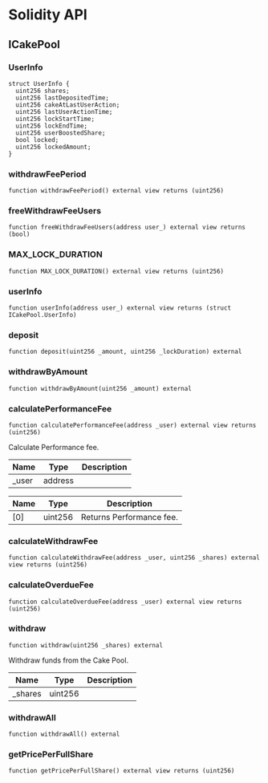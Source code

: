 # Solidity API

## ICakePool

### UserInfo

```solidity
struct UserInfo {
  uint256 shares;
  uint256 lastDepositedTime;
  uint256 cakeAtLastUserAction;
  uint256 lastUserActionTime;
  uint256 lockStartTime;
  uint256 lockEndTime;
  uint256 userBoostedShare;
  bool locked;
  uint256 lockedAmount;
}
```

### withdrawFeePeriod

```solidity
function withdrawFeePeriod() external view returns (uint256)
```

### freeWithdrawFeeUsers

```solidity
function freeWithdrawFeeUsers(address user_) external view returns (bool)
```

### MAX_LOCK_DURATION

```solidity
function MAX_LOCK_DURATION() external view returns (uint256)
```

### userInfo

```solidity
function userInfo(address user_) external view returns (struct ICakePool.UserInfo)
```

### deposit

```solidity
function deposit(uint256 _amount, uint256 _lockDuration) external
```

### withdrawByAmount

```solidity
function withdrawByAmount(uint256 _amount) external
```

### calculatePerformanceFee

```solidity
function calculatePerformanceFee(address _user) external view returns (uint256)
```

Calculate Performance fee.

| Name | Type | Description |
| ---- | ---- | ----------- |
| _user | address |  |

| Name | Type | Description |
| ---- | ---- | ----------- |
| [0] | uint256 | Returns Performance fee. |

### calculateWithdrawFee

```solidity
function calculateWithdrawFee(address _user, uint256 _shares) external view returns (uint256)
```

### calculateOverdueFee

```solidity
function calculateOverdueFee(address _user) external view returns (uint256)
```

### withdraw

```solidity
function withdraw(uint256 _shares) external
```

Withdraw funds from the Cake Pool.

| Name | Type | Description |
| ---- | ---- | ----------- |
| _shares | uint256 |  |

### withdrawAll

```solidity
function withdrawAll() external
```

### getPricePerFullShare

```solidity
function getPricePerFullShare() external view returns (uint256)
```

